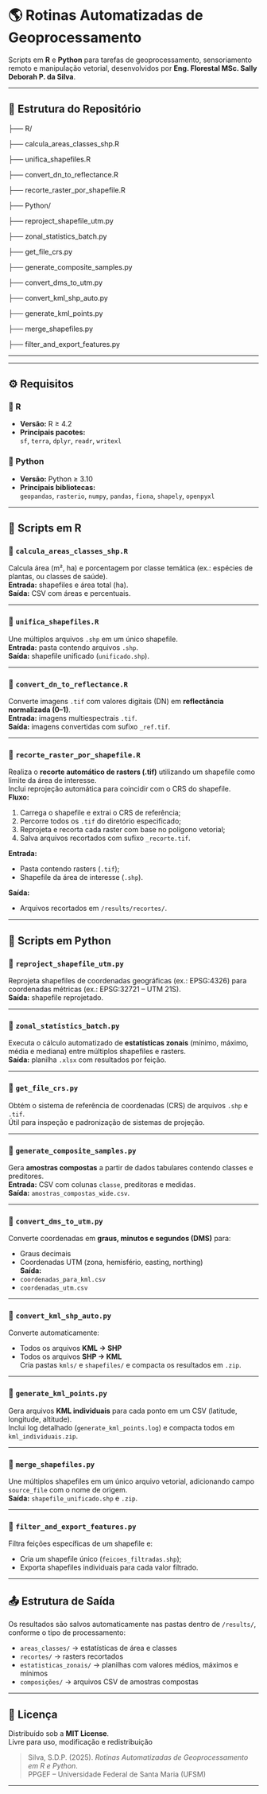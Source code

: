 # 🌎 Rotinas Automatizadas de Geoprocessamento  
Scripts em **R** e **Python** para tarefas de geoprocessamento, sensoriamento remoto e manipulação vetorial, desenvolvidos por **Eng. Florestal MSc. Sally Deborah P. da Silva**.

---

## 📂 Estrutura do Repositório
├── R/

├── calcula_areas_classes_shp.R

├── unifica_shapefiles.R

├── convert_dn_to_reflectance.R

├── recorte_raster_por_shapefile.R

├── Python/

├── reproject_shapefile_utm.py

├── zonal_statistics_batch.py

├── get_file_crs.py

├── generate_composite_samples.py

├── convert_dms_to_utm.py 

├── convert_kml_shp_auto.py

├── generate_kml_points.py

├── merge_shapefiles.py

├── filter_and_export_features.py

---

---

## ⚙️ Requisitos

### 🧮 R
- **Versão:** R ≥ 4.2  
- **Principais pacotes:**  
  `sf`, `terra`, `dplyr`, `readr`, `writexl`

### 🧮 Python
- **Versão:** Python ≥ 3.10  
- **Principais bibliotecas:**  
  `geopandas`, `rasterio`, `numpy`, `pandas`, `fiona`, `shapely`, `openpyxl`

---

## 📜 Scripts em R

### 🔹 `calcula_areas_classes_shp.R`
Calcula área (m², ha) e porcentagem por classe temática (ex.: espécies de plantas, ou classes de saúde).  
**Entrada:** shapefiles e área total (ha).  
**Saída:** CSV com áreas e percentuais.

---

### 🔹 `unifica_shapefiles.R`
Une múltiplos arquivos `.shp` em um único shapefile.  
**Entrada:** pasta contendo arquivos `.shp`.  
**Saída:** shapefile unificado (`unificado.shp`).

---

### 🔹 `convert_dn_to_reflectance.R`
Converte imagens `.tif` com valores digitais (DN) em **reflectância normalizada (0–1)**.  
**Entrada:** imagens multiespectrais `.tif`.  
**Saída:** imagens convertidas com sufixo `_ref.tif`.

---

### 🔹 `recorte_raster_por_shapefile.R`
Realiza o **recorte automático de rasters (.tif)** utilizando um shapefile como limite da área de interesse.  
Inclui reprojeção automática para coincidir com o CRS do shapefile.  
**Fluxo:**
1. Carrega o shapefile e extrai o CRS de referência;  
2. Percorre todos os `.tif` do diretório especificado;  
3. Reprojeta e recorta cada raster com base no polígono vetorial;  
4. Salva arquivos recortados com sufixo `_recorte.tif`.

**Entrada:**  
- Pasta contendo rasters (`.tif`);  
- Shapefile da área de interesse (`.shp`).  

**Saída:**  
- Arquivos recortados em `/results/recortes/`.

---

## 🐍 Scripts em Python

### 🔹 `reproject_shapefile_utm.py`
Reprojeta shapefiles de coordenadas geográficas (ex.: EPSG:4326) para coordenadas métricas (ex.: EPSG:32721 – UTM 21S).  
**Saída:** shapefile reprojetado.

---

### 🔹 `zonal_statistics_batch.py`
Executa o cálculo automatizado de **estatísticas zonais** (mínimo, máximo, média e mediana) entre múltiplos shapefiles e rasters.  
**Saída:** planilha `.xlsx` com resultados por feição.

---

### 🔹 `get_file_crs.py`
Obtém o sistema de referência de coordenadas (CRS) de arquivos `.shp` e `.tif`.  
Útil para inspeção e padronização de sistemas de projeção.

---

### 🔹 `generate_composite_samples.py`
Gera **amostras compostas** a partir de dados tabulares contendo classes e preditores.  
**Entrada:** CSV com colunas `classe`, preditoras e medidas.  
**Saída:** `amostras_compostas_wide.csv`.

---

### 🔹 `convert_dms_to_utm.py`
Converte coordenadas em **graus, minutos e segundos (DMS)** para:  
- Graus decimais  
- Coordenadas UTM (zona, hemisfério, easting, northing)  
**Saída:**  
- `coordenadas_para_kml.csv`  
- `coordenadas_utm.csv`

---

### 🔹 `convert_kml_shp_auto.py`
Converte automaticamente:  
- Todos os arquivos **KML → SHP**  
- Todos os arquivos **SHP → KML**  
Cria pastas `kmls/` e `shapefiles/` e compacta os resultados em `.zip`.

---

### 🔹 `generate_kml_points.py`
Gera arquivos **KML individuais** para cada ponto em um CSV (latitude, longitude, altitude).  
Inclui log detalhado (`generate_kml_points.log`) e compacta todos em `kml_individuais.zip`.

---

### 🔹 `merge_shapefiles.py`
Une múltiplos shapefiles em um único arquivo vetorial, adicionando campo `source_file` com o nome de origem.  
**Saída:** `shapefile_unificado.shp` e `.zip`.

---

### 🔹 `filter_and_export_features.py`
Filtra feições específicas de um shapefile e:  
- Cria um shapefile único (`feicoes_filtradas.shp`);  
- Exporta shapefiles individuais para cada valor filtrado.

---

## 📤 Estrutura de Saída

Os resultados são salvos automaticamente nas pastas dentro de `/results/`, conforme o tipo de processamento:
- `areas_classes/` → estatísticas de área e classes  
- `recortes/` → rasters recortados  
- `estatisticas_zonais/` → planilhas com valores médios, máximos e mínimos  
- `composições/` → arquivos CSV de amostras compostas  

---
## 🧾 Licença

Distribuído sob a **MIT License**.  
Livre para uso, modificação e redistribuição

> Silva, S.D.P. (2025). *Rotinas Automatizadas de Geoprocessamento em R e Python*.  
> PPGEF – Universidade Federal de Santa Maria (UFSM)

---



